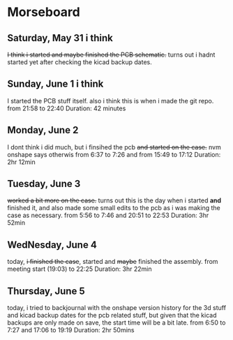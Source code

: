 # Morseboard

## Saturday, May 31 i think
~~I think i started and maybe finished the PCB schematic.~~ turns out i hadnt started yet after checking the kicad backup dates.

## Sunday, June 1 i think
I started the PCB stuff itself. also i think this is when i made the git repo.
    from 21:58 to 22:40
Duration: 42 minutes


## Monday, June 2
I dont think i did much, but i finsihed the pcb ~~and started on the case.~~ nvm onshape says otherwis
    from 6:37 to 7:26 and from 15:49 to 17:12
Duration: 2hr 12min

## Tuesday, June 3
~~worked a bit more on the case.~~ turns out this is the day when i started **and** finished it, and also made some small edits to the pcb as i was making the case as necessary.
    from 5:56 to 7:46 and 20:51 to 22:53
Duration: 3hr 52min

## WedNesday, June 4
today, ~~i finished the case~~, started and ~~maybe~~ finished the assembly.
    from meeting start (19:03) to 22:25
Duration: 3hr 22min

## Thursday, June 5
today, i tried to backjournal with the onshape version history for the 3d stuff and kicad backup dates for the pcb related stuff, but given that the kicad backups  are only made on save, the start time will be a bit late.
    from 6:50 to 7:27 and 17:06 to 19:19
Duration: 2hr 50mins
